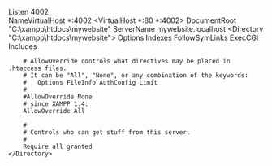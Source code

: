 Listen 4002    
NameVirtualHost *:4002
<VirtualHost *:80 *:4002>
    DocumentRoot "C:\xampp\htdocs\mywebsite"
    ServerName mywebsite.localhost
    <Directory "C:\xampp\htdocs\mywebsite">
        Options Indexes FollowSymLinks ExecCGI Includes

        # AllowOverride controls what directives may be placed in .htaccess files.
        # It can be "All", "None", or any combination of the keywords:
        #   Options FileInfo AuthConfig Limit
        #
        #AllowOverride None
        # since XAMPP 1.4:
        AllowOverride All

        #
        # Controls who can get stuff from this server.
        #
        Require all granted
    </Directory>
</VirtualHost>